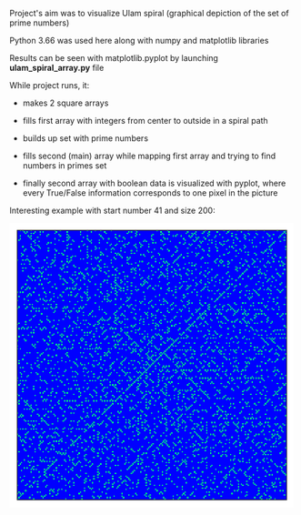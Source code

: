 Project's aim was to visualize Ulam spiral (graphical depiction of the set of prime numbers)

Python 3.66 was used here along with numpy and matplotlib libraries


Results can be seen with matplotlib.pyplot by launching **ulam_spiral_array.py** file



While project runs, it:

 - makes 2 square arrays

 - fills first array with integers from center to outside in a spiral path

 - builds up set with prime numbers

 - fills second (main) array while mapping first array and trying to find numbers in primes set

 - finally second array with boolean data is visualized with pyplot, where every True/False information 
   corresponds to one pixel in the picture


Interesting example with start number 41 and size 200:

![Results exaple](/example/start_41size_200.png)